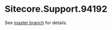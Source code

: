 # Sitecore.Support.94192

See [master branch](https://github.com/sitecoresupport/Sitecore.Support.94192) for details.